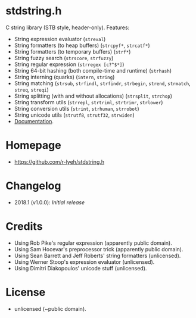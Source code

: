 # stdstring.h
C string library (STB style, header-only). Features:
- String expression evaluator (`streval`)
- String formatters (to heap buffers) (`strcpyf*`, `strcatf*`)
- String formatters (to temporary buffers) (`strf*`)
- String fuzzy search (`strscore`, `strfuzzy`)
- String regular expression (`strregex [c?^$*]`)
- String 64-bit hashing (both compile-time and runtime) (`strhash`)
- String interning (quarks) (`intern`, `string`)
- String matching (`strsub`, `strfindl`, `strfindr`, `strbegin`, `strend`, `strmatch`, `streq`, `streqi`)
- String splitting (with and without allocations) (`strsplit`, `strchop`)
- String transform utils (`strrepl`, `strtriml`, `strtrimr`, `strlower`)
- String conversion utils (`strint`, `strhuman`, `strrobot`)
- String unicode utils (`strutf8`, `strutf32`, `strwiden`)
- [Documentation](https://rawgit.com/r-lyeh/stdstring.h/master/stdstring.h.html).

# Homepage
- https://github.com/r-lyeh/stdstring.h

# Changelog
- 2018.1 (v1.0.0): *Initial release*

# Credits
- Using Rob Pike's regular expression (apparently public domain).
- Using Sam Hocevar's preprocessor trick (apparently public domain).
- Using Sean Barrett and Jeff Roberts' string formatters (unlicensed).
- Using Werner Stoop's expression evaluator (unlicensed).
- Using Dimitri Diakopoulos' unicode stuff (unlicensed).

# License
- unlicensed (~public domain).

